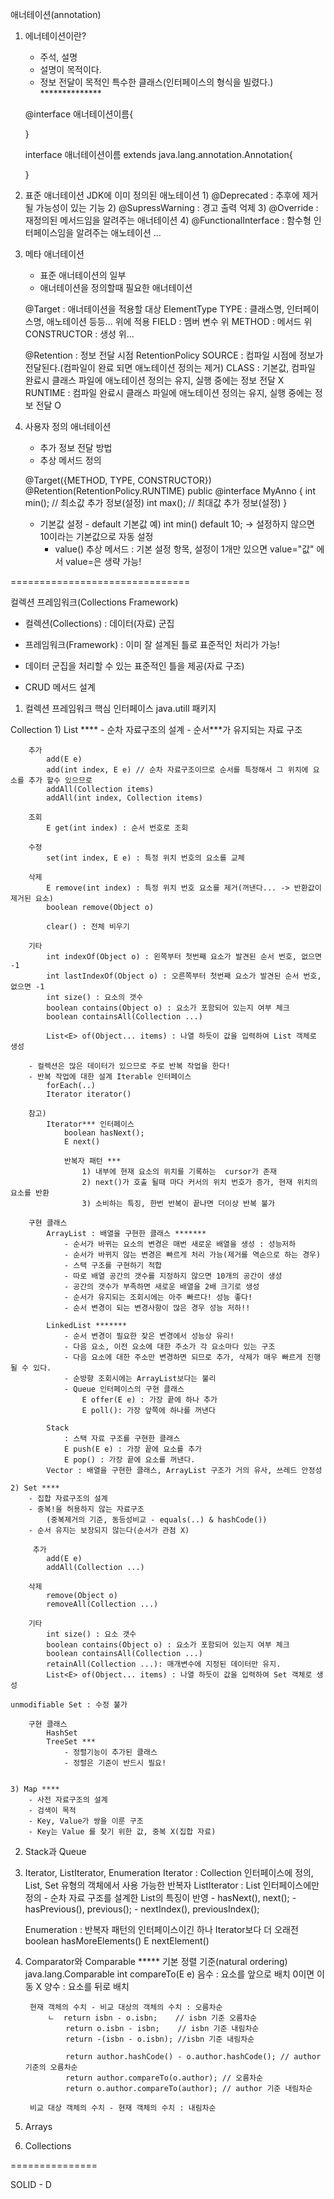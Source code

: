 애너테이션(annotation)
1. 에너테이션이란?
    - 주석, 설명
    - 설명이 목적이다.
    - 정보 전달이 목적인 특수한 클래스(인터페이스의 형식을 빌렸다.) **************

    @interface 애너테이션이름{

    }

    interface 애너테이션이름 extends java.lang.annotation.Annotation{
        
    }

2. 표준 애너테이션 
    JDK에 이미 정의된 애노테이션
        1) @Deprecated : 추후에 제거될 가능성이 있는 기능
        2) @SupressWarning : 경고 출력 억제
        3) @Override : 재정의된 메서드임을 알려주는 애너테이션
        4) @FunctionalInterface : 함수형 인터페이스임을 알려주는 애노테이션
        ...

3. 메타 애너테이션 
    - 표준 애너테이션의 일부
    - 애너테이션을 정의할때 필요한 애너테이션

    @Target : 애너테이션을 적용할 대상
        ElementType
            TYPE : 클래스명, 인터페이스명, 애노테이션 등등... 위에 적용
            FIELD : 멤버 변수 위
            METHOD : 메서드 위
            CONSTRUCTOR : 생성 위...

    @Retention : 정보 전달 시점
        RetentionPolicy
            SOURCE : 컴파일 시점에 정보가 전달된다.(컴파일이 완료 되면 애노테이션 정의는 제거)
            CLASS : 기본값, 컴파일 완료시 클래스 파일에 애노테이션 정의는 유지, 실행 중에는 정보 전달 X
            RUNTIME : 컴파일 완료시 클래스 파일에 애노테이션 정의는 유지, 실행 중에는 정보 전달 O

4. 사용자 정의 애너테이션
    - 추가 정보 전달 방법
    - 추상 메서드 정의

    @Target({METHOD, TYPE, CONSTRUCTOR})
    @Retention(RetentionPolicy.RUNTIME)
    public @interface MyAnno {
        int min();  //  최소값 추가 정보(설정) 
        int max();  //  최대값 추가 정보(설정) 
    }

    - 기본값 설정  - default 기본값
    예) int min() default 10; -> 설정하지 않으면 10이라는 기본값으로 자동 설정
        - value() 추상 메서드 : 기본 설정 항목, 설정이 1개만 있으면 value="값" 에서 value=은 생략 가능!



===============================

컬렉션 프레임워크(Collections Framework)
  - 컬렉션(Collections) : 데이터(자료) 군집 
  - 프레임워크(Framework) : 이미 잘 설계된 틀로 표준적인 처리가 가능!

- 데이터 군집을 처리할 수 있는 표준적인 틀을 제공(자료 구조)
- CRUD 메서드 설계

1. 컬렉션 프레임워크 핵심 인터페이스 
    java.utill 패키지

Collection
    1) List ****
        - 순차 자료구조의 설계
        - 순서***가 유지되는 자료 구조
        
        추가
            add(E e)
            add(int index, E e) // 순차 자료구조이므로 순서를 특정해서 그 위치에 요소를 추가 할수 있으므로
            addAll(Collection items)
            addAll(int index, Collection items)

        조회
            E get(int index) : 순서 번호로 조회

        수정
            set(int index, E e) : 특정 위치 번호의 요소를 교체

        삭제
            E remove(int index) : 특정 위치 번호 요소를 제거(꺼낸다... -> 반환값이 제거된 요소)
            boolean remove(Object o)

            clear() : 전체 비우기

        기타
            int indexOf(Object o) : 왼쪽부터 첫번째 요소가 발견된 순서 번호, 없으면 -1
            int lastIndexOf(Object o) : 오른쪽부터 첫번째 요소가 발견된 순서 번호, 없으면 -1
            int size() : 요소의 갯수
            boolean contains(Object o) : 요소가 포함되어 있는지 여부 체크      
            boolean containsAll(Collection ...)

            List<E> of(Object... items) : 나열 하듯이 값을 입력하여 List 객체로 생성

        - 컬렉션은 많은 데이터가 있으므로 주로 반복 작업을 한다!
        - 반복 작업에 대한 설계 Iterable 인터페이스
            forEach(..)
            Iterator iterator()
        
        참고)
            Iterator*** 인터페이스
                boolean hasNext();
                E next()

                반복자 패턴 ***
                    1) 내부에 현재 요소의 위치를 기록하는  cursor가 존재
                    2) next()가 호출 될때 마다 커서의 위치 번호가 증가, 현재 위치의 요소를 반환
                    3) 소비하는 특징, 한번 반복이 끝나면 더이상 반복 불가

        구현 클래스
            ArrayList : 배열을 구현한 클래스 *******
                - 순서가 바뀌는 요소의 변경은 매번 새로운 배열을 생성 : 성능저하
                - 순서가 바뀌지 않는 변경은 빠르게 처리 가능(제거를 역순으로 하는 경우)
                - 스택 구조를 구현하기 적합
                - 따로 배열 공간의 갯수를 지정하지 않으면 10개의 공간이 생성
                - 공간의 갯수가 부족하면 새로운 배열을 2배 크기로 생성
                - 순서가 유지되는 조회시에는 아주 빠르다! 성능 좋다!
                - 순서 변경이 되는 변경사항이 많은 경우 성능 저하!!

            LinkedList *******
                - 순서 변경이 필요한 잦은 변경에서 성능상 유리!
                - 다음 요소, 이전 요소에 대한 주소가 각 요소마다 있는 구조
                - 다음 요소에 대한 주소만 변경하면 되므로 추가, 삭제가 매우 빠르게 진행될 수 있다.
                - 순방향 조회시에는 ArrayList보다는 불리
                - Queue 인터페이스의 구현 클래스
                    E offer(E e) : 가장 끝에 하나 추가
                    E poll(): 가장 앞쪽에 하나를 꺼낸다

            Stack 
                : 스택 자료 구조를 구현한 클래스
                E push(E e) : 가장 끝에 요소를 추가
                E pop() : 가장 끝에 요소를 꺼낸다. 
            Vector : 배열을 구현한 클래스, ArrayList 구조가 거의 유사, 쓰레드 안정성

    2) Set ****
        - 집합 자료구조의 설계
        - 중복!을 허용하지 않는 자료구조
            (중복제거의 기준, 동등성비교 - equals(..) & hashCode())
        - 순서 유지는 보장되지 않는다(순서가 관점 X)

         추가
            add(E e)   
            addAll(Collection ...)
        
        삭제
            remove(Object o)
            removeAll(Collection ...)

        기타
            int size() : 요소 갯수
            boolean contains(Object o) : 요소가 포함되어 있는지 여부 체크        
            boolean containsAll(Collection ...)
            retainAll(Collection ...): 매개변수에 지정된 데이터만 유지. 
            List<E> of(Object... items) : 나열 하듯이 값을 입력하여 Set 객체로 생성
    
    unmodifiable Set : 수정 불가
		
		구현 클래스 
			HashSet 
			TreeSet ***
                - 정렬기능이 추가된 클래스
                - 정렬은 기준이 반드시 필요!


    3) Map ****
        - 사전 자료구조의 설계
        - 검색이 목적
        - Key, Value가 쌍을 이룬 구조
        - Key는 Value 를 찾기 위한 값, 중복 X(집합 자료)

2. Stack과 Queue

3. Iterator, ListIterator, Enumeration
    Iterator : Collection 인터페이스에 정의, List, Set 유형의 객체에서 사용 가능한 반복자
    ListIterator : List 인터페이스에만 정의
        - 순차 자료 구조를 설계한 List의 특징이 반영
        - hasNext(), next();
        - hasPrevious(), previous();
        - nextIndex(), previousIndex();

    Enumeration : 반복자 패턴의 인터페이스이긴 하나 Iterator보다 더 오래전 
        boolean hasMoreElements()
        E nextElement()

4. Comparator와 Comparable *****
    기본 정렬 기준(natural ordering)
    java.lang.Comparable
        int compareTo(E e)
        음수 : 요소를 앞으로 배치
        0이면 이동 X
        양수 : 요소를 뒤로 배치

        현재 객체의 수치 - 비교 대상의 객체의 수치 : 오름차순
            ㄴ  return isbn - o.isbn;    // isbn 기준 오름차순
                return o.isbn - isbn;    // isbn 기준 내림차순
                return -(isbn - o.isbn); //isbn 기준 내림차순

                return author.hashCode() - o.author.hashCode(); // author 기준의 오름차순
                return author.compareTo(o.author); // 오름차순
                return o.author.compareTo(author); // author 기준 내림차순
        
        비교 대상 객체의 수치 - 현재 객체의 수치 : 내림차순

5. Arrays

6. Collections



===============

SOLID - D